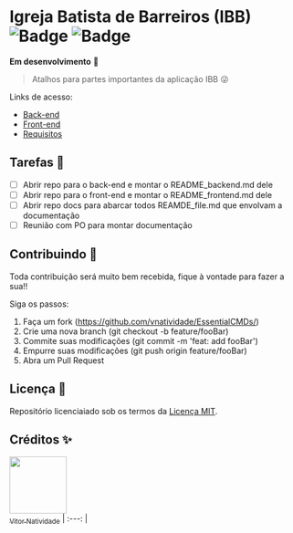 Igreja Batista de Barreiros (IBB) ![Badge](https://img.shields.io/github/license/V-Natividade/ibb) ![Badge](https://img.shields.io/date/1621306331)
=================================

**Em desenvolvimento** 🚧

> Atalhos para partes importantes da aplicação IBB 😜

Links de acesso:

- [Back-end](README_backend.md)
- [Front-end](README_frontend.md)
- [Requisitos](README_requisitos.md)

## Tarefas 📝

- [ ] Abrir repo para o back-end e montar o README_backend.md dele
- [ ] Abrir repo para o front-end e montar o README_frontend.md dele
- [ ] Abrir repo docs para abarcar todos REAMDE_file.md que envolvam a documentação 
- [ ] Reunião com PO para montar documentação

## Contribuindo 🎉

Toda contribuição será muito bem recebida, fique à vontade para fazer a sua!!

Siga os passos:

1. Faça um fork (https://github.com/vnatividade/EssentialCMDs/)
2. Crie uma nova branch (git checkout -b feature/fooBar)
4. Commite suas modificações (git commit -m 'feat: add fooBar')
5. Empurre suas modificações (git push origin feature/fooBar)
6. Abra um Pull Request

## Licença 📖

Repositório licenciaiado sob os termos da [Licença MIT](LICENSE).

## Créditos ✨

[<img src="https://avatars.githubusercontent.com/u/70488078?v=4" width=100> <br> <sub>Vitor Natividade</sub>](https://github.com/V-Natividade)
| :---: |
